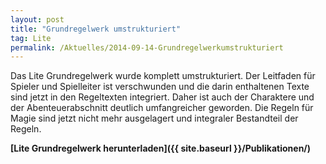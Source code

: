 ```yaml
---
layout: post
title: "Grundregelwerk umstrukturiert"
tag: Lite
permalink: /Aktuelles/2014-09-14-Grundregelwerkumstrukturiert
---
```


Das Lite Grundregelwerk wurde komplett umstrukturiert. Der Leitfaden für Spieler und Spielleiter ist verschwunden und die darin enthaltenen Texte sind jetzt in den Regeltexten integriert. Daher ist auch der Charaktere und der Abenteuerabschnitt deutlich umfangreicher geworden. Die Regeln für Magie sind jetzt nicht mehr ausgelagert und integraler Bestandteil der Regeln.

**[Lite Grundregelwerk herunterladen]({{ site.baseurl }}/Publikationen/)**
